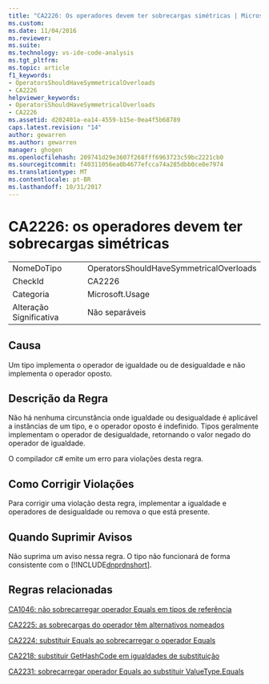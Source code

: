 ```yaml
---
title: "CA2226: Os operadores devem ter sobrecargas simétricas | Microsoft Docs"
ms.custom: 
ms.date: 11/04/2016
ms.reviewer: 
ms.suite: 
ms.technology: vs-ide-code-analysis
ms.tgt_pltfrm: 
ms.topic: article
f1_keywords:
- OperatorsShouldHaveSymmetricalOverloads
- CA2226
helpviewer_keywords:
- OperatorsShouldHaveSymmetricalOverloads
- CA2226
ms.assetid: d202401a-ea14-4559-b15e-0ea4f5b68789
caps.latest.revision: "14"
author: gewarren
ms.author: gewarren
manager: ghogen
ms.openlocfilehash: 209741d29e3607f268fff6963723c59bc2221cb0
ms.sourcegitcommit: f40311056ea0b4677efcca74a285dbb0ce0e7974
ms.translationtype: MT
ms.contentlocale: pt-BR
ms.lasthandoff: 10/31/2017
---
```

# <a name="ca2226-operators-should-have-symmetrical-overloads"></a>CA2226: os operadores devem ter sobrecargas simétricas
|||  
|-|-|  
|NomeDoTipo|OperatorsShouldHaveSymmetricalOverloads|  
|CheckId|CA2226|  
|Categoria|Microsoft.Usage|  
|Alteração Significativa|Não separáveis|  
  
## <a name="cause"></a>Causa  
 Um tipo implementa o operador de igualdade ou de desigualdade e não implementa o operador oposto.  
  
## <a name="rule-description"></a>Descrição da Regra  
 Não há nenhuma circunstância onde igualdade ou desigualdade é aplicável a instâncias de um tipo, e o operador oposto é indefinido. Tipos geralmente implementam o operador de desigualdade, retornando o valor negado do operador de igualdade.  
  
 O compilador c# emite um erro para violações desta regra.  
  
## <a name="how-to-fix-violations"></a>Como Corrigir Violações  
 Para corrigir uma violação desta regra, implementar a igualdade e operadores de desigualdade ou remova o que está presente.  
  
## <a name="when-to-suppress-warnings"></a>Quando Suprimir Avisos  
 Não suprima um aviso nessa regra. O tipo não funcionará de forma consistente com o [!INCLUDE[dnprdnshort](../code-quality/includes/dnprdnshort_md.md)].  
  
## <a name="related-rules"></a>Regras relacionadas  
 [CA1046: não sobrecarregar operador Equals em tipos de referência](../code-quality/ca1046-do-not-overload-operator-equals-on-reference-types.md)  
  
 [CA2225: as sobrecargas do operador têm alternativos nomeados](../code-quality/ca2225-operator-overloads-have-named-alternates.md)  
  
 [CA2224: substituir Equals ao sobrecarregar o operador Equals](../code-quality/ca2224-override-equals-on-overloading-operator-equals.md)  
  
 [CA2218: substituir GetHashCode em igualdades de substituição](../code-quality/ca2218-override-gethashcode-on-overriding-equals.md)  
  
 [CA2231: sobrecarregar operador Equals ao substituir ValueType.Equals](../code-quality/ca2231-overload-operator-equals-on-overriding-valuetype-equals.md)